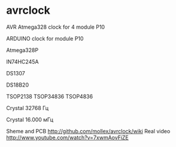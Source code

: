 # avrclock
AVR Atmega328 clock for 4 module P10

ARDUINO clock for module P10

Atmega328P

IN74HC245A

DS1307

DS18B20

TSOP2138 TSOP34836 TSOP4836

Crystal 32768 Гц

Crystal 16.000 мГц

Sheme and PCB http://github.com/mollex/avrclock/wiki
Real video    http://www.youtube.com/watch?v=7xwmAovFiZE

